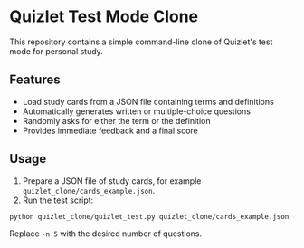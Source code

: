 # Quizlet Test Mode Clone

This repository contains a simple command-line clone of Quizlet's test mode for personal study.

## Features

- Load study cards from a JSON file containing terms and definitions
- Automatically generates written or multiple-choice questions
- Randomly asks for either the term or the definition
- Provides immediate feedback and a final score

## Usage

1. Prepare a JSON file of study cards, for example `quizlet_clone/cards_example.json`.
2. Run the test script:

```bash
python quizlet_clone/quizlet_test.py quizlet_clone/cards_example.json -n 5
```

Replace `-n 5` with the desired number of questions.
